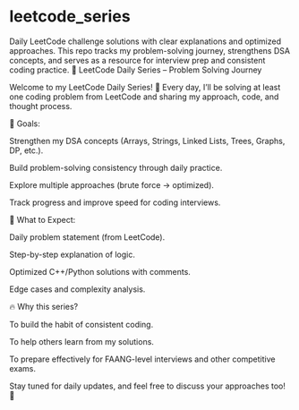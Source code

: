 # leetcode_series
Daily LeetCode challenge solutions with clear explanations and optimized approaches. This repo tracks my problem-solving journey, strengthens DSA concepts, and serves as a resource for interview prep and consistent coding practice.
📝 LeetCode Daily Series – Problem Solving Journey

Welcome to my LeetCode Daily Series! 🌟
Every day, I’ll be solving at least one coding problem from LeetCode and sharing my approach, code, and thought process.

🎯 Goals:

Strengthen my DSA concepts (Arrays, Strings, Linked Lists, Trees, Graphs, DP, etc.).

Build problem-solving consistency through daily practice.

Explore multiple approaches (brute force → optimized).

Track progress and improve speed for coding interviews.

📌 What to Expect:

Daily problem statement (from LeetCode).

Step-by-step explanation of logic.

Optimized C++/Python solutions with comments.

Edge cases and complexity analysis.

🔥 Why this series?

To build the habit of consistent coding.

To help others learn from my solutions.

To prepare effectively for FAANG-level interviews and other competitive exams.

Stay tuned for daily updates, and feel free to discuss your approaches too! 🚀
